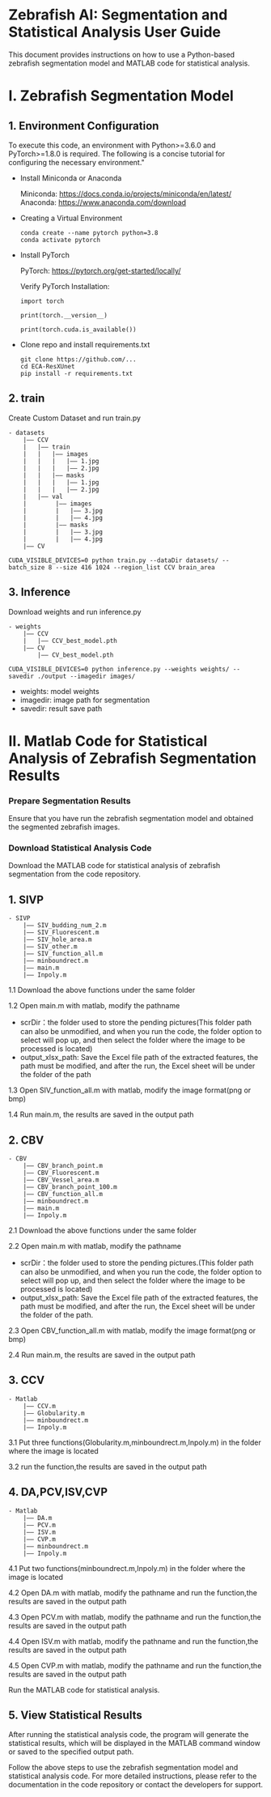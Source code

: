 # Zebrafish AI: Segmentation and Statistical Analysis User Guide

This document provides instructions on how to use a Python-based zebrafish segmentation model and MATLAB code for statistical analysis.

# I. Zebrafish Segmentation Model

## 1. Environment Configuration

To execute this code, an environment with Python>=3.6.0 and PyTorch>=1.8.0 is required. The following is a concise tutorial for configuring the necessary environment."

- Install Miniconda or Anaconda

  Miniconda: https://docs.conda.io/projects/miniconda/en/latest/
  Anaconda: https://www.anaconda.com/download
- Creating a Virtual Environment

  ```
  conda create --name pytorch python=3.8
  conda activate pytorch
  ```
- Install PyTorch

  PyTorch: https://pytorch.org/get-started/locally/

  Verify PyTorch Installation:

  ```
  import torch

  print(torch.__version__)

  print(torch.cuda.is_available())
  ```
- Clone repo and install requirements.txt

  ```
  git clone https://github.com/...
  cd ECA-ResXUnet
  pip install -r requirements.txt
  ```

## 2. train

Create Custom Dataset and run train.py

```
- datasets
    |—— CCV
    |   |—— train
    |   |   |—— images
    |   |   |   |—— 1.jpg
    |   |   |   |—— 2.jpg
    |   |   |—— masks
    |   |   |   |—— 1.jpg
    |   |   |   |—— 2.jpg
    |   |—— val
    |        |—— images
    |        |   |—— 3.jpg
    |        |   |—— 4.jpg
    |        |—— masks
    |        |   |—— 3.jpg
    |        |   |—— 4.jpg
    |—— CV

```

```
CUDA_VISIBLE_DEVICES=0 python train.py --dataDir datasets/ --batch_size 8 --size 416 1024 --region_list CCV brain_area
```

## 3. Inference

Download weights and run inference.py

```
- weights
    |—— CCV
    |   |—— CCV_best_model.pth
    |—— CV
        |—— CV_best_model.pth
```

```
CUDA_VISIBLE_DEVICES=0 python inference.py --weights weights/ --savedir ./output --imagedir images/
```

- weights: model weights
- imagedir: image path for segmentation
- savedir: result save path

# II. Matlab Code for Statistical Analysis of Zebrafish Segmentation Results

### Prepare Segmentation Results

Ensure that you have run the zebrafish segmentation model and obtained the segmented zebrafish images.

### Download Statistical Analysis Code

Download the MATLAB code for statistical analysis of zebrafish segmentation from the code repository.

## 1. SIVP

```
- SIVP
    |—— SIV_budding_num_2.m
    |—— SIV_Fluorescent.m
    |—— SIV_hole_area.m
    |—— SIV_other.m
    |—— SIV_function_all.m
    |—— minboundrect.m
    |—— main.m
    |—— Inpoly.m
```

1.1 Download the above functions under the same folder

1.2 Open main.m with matlab, modify the pathname

- scrDir：the folder used to store the pending pictures(This folder path can also be unmodified, and when you run the code, the folder option to select will pop up, and then select the folder where the image to be processed is located)
- output_xlsx_path: Save the Excel file path of the extracted features, the path must be modified, and after the run, the Excel sheet will be under the folder of the path

1.3 Open SIV_function_all.m with matlab, modify the image format(png or bmp)

1.4 Run main.m, the results are saved in the output path

## 2. CBV

```
- CBV
    |—— CBV_branch_point.m
    |—— CBV_Fluorescent.m
    |—— CBV_Vessel_area.m
    |—— CBV_branch_point_100.m
    |—— CBV_function_all.m
    |—— minboundrect.m
    |—— main.m
    |—— Inpoly.m
```

2.1 Download the above functions under the same folder

2.2 Open main.m with matlab, modify the pathname

- scrDir：the folder used to store the pending pictures.(This folder path can also be unmodified, and when you run the code, the folder option to select will pop up, and then select the folder where the image to be processed is located)
- output_xlsx_path: Save the Excel file path of the extracted features, the path must be modified, and after the run, the Excel sheet will be under the folder of the path.

2.3 Open CBV_function_all.m with matlab, modify the image format(png or bmp)

2.4 Run main.m, the results are saved in the output path

## 3. CCV

```
- Matlab
    |—— CCV.m
    |—— Globularity.m
    |—— minboundrect.m
    |—— Inpoly.m
```

3.1 Put three functions(Globularity.m,minboundrect.m,Inpoly.m) in the folder where the image is located

3.2 run the function,the results are saved in the output path

## 4. DA,PCV,ISV,CVP

```
- Matlab
    |—— DA.m
    |—— PCV.m
    |—— ISV.m
    |—— CVP.m
    |—— minboundrect.m
    |—— Inpoly.m
```

4.1 Put two functions(minboundrect.m,Inpoly.m) in the folder where the image is located

4.2 Open DA.m with matlab, modify the pathname and run the function,the results are saved in the output path

4.3 Open PCV.m with matlab, modify the pathname and run the function,the results are saved in the output path

4.4 Open ISV.m with matlab, modify the pathname and run the function,the results are saved in the output path

4.5 Open CVP.m with matlab, modify the pathname and run the function,the results are saved in the output path

Run the MATLAB code for statistical analysis.

## 5. View Statistical Results

After running the statistical analysis code, the program will generate the statistical results, which will be displayed in the MATLAB command window or saved to the specified output path.

Follow the above steps to use the zebrafish segmentation model and statistical analysis code. For more detailed instructions, please refer to the documentation in the code repository or contact the developers for support.
